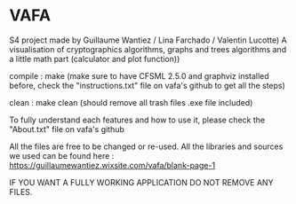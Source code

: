 # VAFA
S4 project made by Guillaume Wantiez / Lina Farchado / Valentin Lucotte)
A visualisation of cryptographics algorithms, graphs and trees algorithms and a little math part (calculator and plot function))

compile : make (make sure to have CFSML 2.5.0 and graphviz installed before, check the "instructions.txt" file on vafa's github to get all the steps)

clean : make clean (should remove all trash files .exe file included)

To fully understand each features and how to use it, please check the "About.txt" file on vafa's github

All the files are free to be changed or re-used.
All the libraries and sources we used can be found here : https://guillaumewantiez.wixsite.com/vafa/blank-page-1

IF YOU WANT A FULLY WORKING APPLICATION DO NOT REMOVE ANY FILES.

